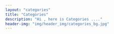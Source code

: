 ```yaml
---
layout: "categories"
title: "Categories"
description: "Hi , here is Categories ...."
header-img: "img/header_img/categories_bg.jpg"
---
```

